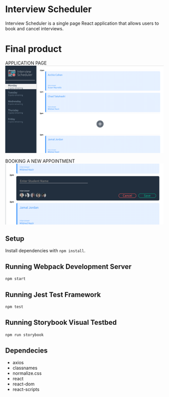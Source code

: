 # Interview Scheduler
Interview Scheduler is a single page React application that allows users to book and cancel interviews.

# Final product

APPLICATION PAGE
!["screenshot of App page"](https://github.com/kelzceana/scheduler/blob/master/public/images/app_page.png)

BOOKING A NEW APPOINTMENT
!["screenshot "](https://github.com/kelzceana/scheduler/blob/master/public/images/edit_page.png)



## Setup

Install dependencies with `npm install`.

## Running Webpack Development Server

```sh
npm start
```

## Running Jest Test Framework

```sh
npm test
```

## Running Storybook Visual Testbed

```sh
npm run storybook
```

## Dependecies

- axios
- classnames
- normalize.css
- react
- react-dom
- react-scripts